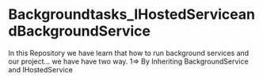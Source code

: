 # Backgroundtasks_IHostedServiceandBackgroundService
In this Repository we have learn that how to run background services and our project... 
we have have two way. 1=> By Inheriting BackgroundService and IHostedService
